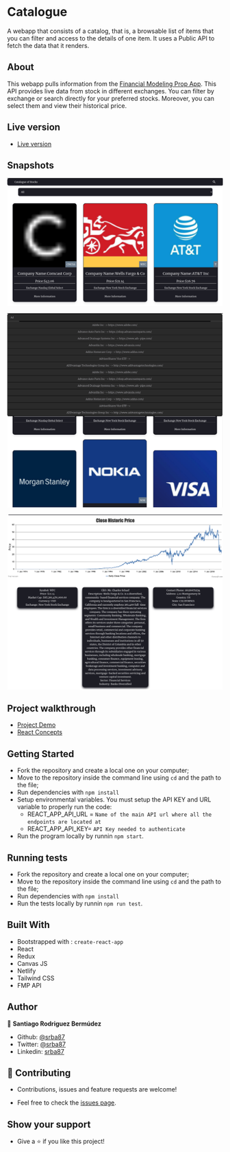 # Catalogue

A webapp that consists of a catalog, that is, a browsable list of items that you can filter and access to the details of one item. It uses a Public API to fetch the data that it renders. 

## About

This webapp pulls information from the [Financial Modeling Prop App](https://financialmodelingprep.com/). This API provides live data from stock in different exchanges. You can filter by exchange or search directly for your preferred stocks. Moreover, you can select them and view their historical price. 

## Live version

- [Live version](https://catalogue-stocks.netlify.app/)

## Snapshots

![screenshot](./src/assets/images/screenshot.png)
<br />

![screenshot2](./src/assets/images/screenshot2.png)
<br />

![screenshot3](./src/assets/images/screenshot3.png)
  
## Project walkthrough

- [Project Demo]()
- [React Concepts]()

## Getting Started

- Fork the repository and create a local one on your computer;
- Move to the repository inside the command line using `cd` and the path to the file;
- Run dependencies with `npm install`
- Setup environmental variables. You must setup the API KEY and URL variable to properly run the code:
   - REACT_APP_API_URL = `Name of the main API url where all the endpoints are located at`
   - REACT_APP_API_KEY= `API Key needed to authenticate`
- Run the program locally by runnin `npm start`.

## Running tests

- Fork the repository and create a local one on your computer;
- Move to the repository inside the command line using `cd` and the path to the file;
- Run dependencies with `npm install`
- Run the tests locally by runnin `npm run test`.

## Built With
  - Bootstrapped with : `create-react-app`
  - React
  - Redux
  - Canvas JS
  - Netlify
  - Tailwind CSS
  - FMP API

## Author

👤 **Santiago Rodriguez Bermúdez**

  - Github: [@srba87](https://github.com/santiagorodriguezbermudez)
  - Twitter: [@srba87](https://twitter.com/srba87)
  - Linkedin: [srba87](https://linkedin.com/in/srba)

## 🤝 Contributing

  - Contributions, issues and feature requests are welcome!

  - Feel free to check the [issues page](./issues).

## Show your support

  - Give a ⭐️ if you like this project!
  